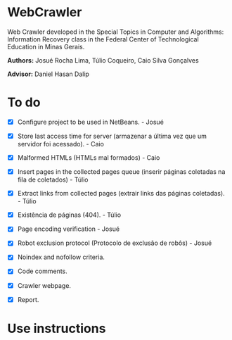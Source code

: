 # WebCrawler
Web Crawler developed in the Special Topics in Computer and Algorithms: Information Recovery class in the Federal Center of Technological Education in Minas Gerais.

**Authors:**
Josué Rocha Lima, Túlio Coqueiro, Caio Silva Gonçalves

**Advisor:** Daniel Hasan Dalip

# To do

- [X] Configure project to be used in NetBeans. - Josué
- [X] Store last access time for server (armazenar a última vez que um servidor foi acessado). - Caio
- [X] Malformed HTMLs (HTMLs mal formados) - Caio
- [X] Insert pages in the collected pages queue (inserir páginas coletadas na fila de coletados) - Túlio
- [X] Extract links from collected pages (extrair links das páginas coletadas). - Túlio
- [X] Existência de páginas (404). - Túlio
- [X] Page encoding verification - Josué
- [X] Robot exclusion protocol (Protocolo de exclusão de robôs) - Josué
- [X] Noindex and nofollow criteria.
- [X] Code comments.
- [X] Crawler webpage.
- [X] Report.


# Use instructions

